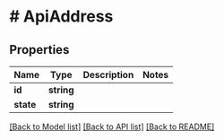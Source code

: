 # # ApiAddress

## Properties

Name | Type | Description | Notes
------------ | ------------- | ------------- | -------------
**id** | **string** |  | 
**state** | **string** |  | 

[[Back to Model list]](../../README.md#documentation-for-models) [[Back to API list]](../../README.md#documentation-for-api-endpoints) [[Back to README]](../../README.md)


